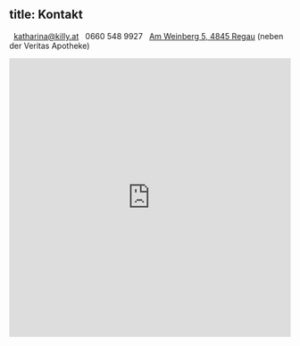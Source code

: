 title: Kontakt
---

<span class="glyphicon glyphicon-envelope" aria-hidden="true"></span>&nbsp;&nbsp;<katharina@killy.at>
<span class="glyphicon glyphicon-earphone" aria-hidden="true"></span>&nbsp;&nbsp;0660 548 9927
<span class="glyphicon glyphicon-map-marker" aria-hidden="true"></span>&nbsp;&nbsp;[Am Weinberg 5, 4845 Regau](https://goo.gl/maps/iKKwsmei3bX4r5o48) (neben der Veritas Apotheke)

<div class="row">
    <div class="col-xs-12">
        <iframe src="https://maps.google.com/maps?q=47.980500%2C13.700944&t=k&z=15&ie=UTF8&iwloc=&output=embed" width="100%" height="500" frameborder="0" style="border:0"></iframe>
    </div>
</div>